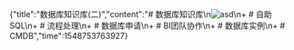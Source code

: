 {"title":"数据库知识库(二)","content":"# 数据库知识库\n![asd](https://timgsa.baidu.com/timg?image&quality=80&size=b9999_10000&sec=1548763828981&di=a9730125ea9fac9ffd537ccd03e5609c&imgtype=0&src=http%3A%2F%2Fimgcdn.sdk.cn%2Farticle%2FQ7h95SrcdZ2l5XKCGTmh.png)\n+ # 自助SQL\n+ # 流程处理\n+ # 数据库申请\n+ # BI团队协作\n+ # 数据库实例\n+ # CMDB","time":1548753763927}
